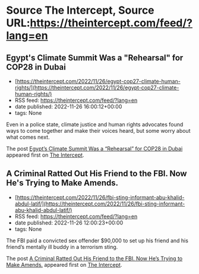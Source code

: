 # Source The Intercept, Source URL:https://theintercept.com/feed/?lang=en

## Egypt's Climate Summit Was a "Rehearsal" for COP28 in Dubai
 - [https://theintercept.com/2022/11/26/egypt-cop27-climate-human-rights/](https://theintercept.com/2022/11/26/egypt-cop27-climate-human-rights/)
 - RSS feed: https://theintercept.com/feed/?lang=en
 - date published: 2022-11-26 16:00:12+00:00
 - tags: None

<p>Even in a police state, climate justice and human rights advocates found ways to come together and make their voices heard, but some worry about what comes next.</p>
<p>The post <a href="https://theintercept.com/2022/11/26/egypt-cop27-climate-human-rights/" rel="nofollow">Egypt&#8217;s Climate Summit Was a &#8220;Rehearsal&#8221; for COP28 in Dubai</a> appeared first on <a href="https://theintercept.com" rel="nofollow">The Intercept</a>.</p>

## A Criminal Ratted Out His Friend to the FBI. Now He's Trying to Make Amends.
 - [https://theintercept.com/2022/11/26/fbi-sting-informant-abu-khalid-abdul-latif/](https://theintercept.com/2022/11/26/fbi-sting-informant-abu-khalid-abdul-latif/)
 - RSS feed: https://theintercept.com/feed/?lang=en
 - date published: 2022-11-26 12:00:23+00:00
 - tags: None

<p>The FBI paid a convicted sex offender $90,000 to set up his friend and his friend’s mentally ill buddy in a terrorism sting. </p>
<p>The post <a href="https://theintercept.com/2022/11/26/fbi-sting-informant-abu-khalid-abdul-latif/" rel="nofollow">A Criminal Ratted Out His Friend to the FBI. Now He&#8217;s Trying to Make Amends.</a> appeared first on <a href="https://theintercept.com" rel="nofollow">The Intercept</a>.</p>
